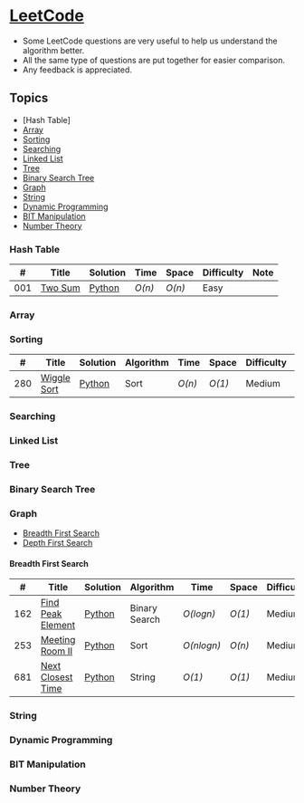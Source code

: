 # [LeetCode](https://leetcode.com/problemset/algorithms/)
- Some LeetCode questions are very useful to help us understand the algorithm better.
- All the same type of questions are put together for easier comparison.
- Any feedback is appreciated.

## Topics
* [Hash Table]
* [Array](https://github.com/codingyen/LeetCode/blob/master/README.md#array)
* [Sorting](https://github.com/codingyen/LeetCode/blob/master/README.md#sorting)
* [Searching](https://github.com/codingyen/LeetCode/blob/master/README.md#searching)
* [Linked List](https://github.com/codingyen/LeetCode/blob/master/README.md#linked-list)
* [Tree](https://github.com/codingyen/LeetCode/blob/master/README.md#tree)
* [Binary Search Tree](https://github.com/codingyen/LeetCode/blob/master/README.md#binary-search-tree)
* [Graph](https://github.com/codingyen/LeetCode/blob/master/README.md#graph)
* [String](https://github.com/codingyen/LeetCode/blob/master/README.md#string)
* [Dynamic Programming](https://github.com/codingyen/LeetCode/blob/master/README.md#dynamic-programming)
* [BIT Manipulation](https://github.com/codingyen/LeetCode/blob/master/README.md#bit-manipulation)
* [Number Theory](https://github.com/codingyen/LeetCode/blob/master/README.md#number-theory)

### Hash Table
|  #  | Title | Solution | Time | Space | Difficulty | Note | 
|-----|-------|----------|------|-------|------------|------|
001| [Two Sum](https://leetcode.com/problems/two-sum/) | [Python](https://github.com/codingyen/CodeAlone/blob/master/Python/001_two_sum.py) | _O(n)_ | _O(n)_ | Easy |

### Array

### Sorting
|  #  | Title | Solution | Algorithm | Time | Space | Difficulty | Note | 
|-----|-------|----------|-----------|------|-------|------------|------|
280| [Wiggle Sort](https://leetcode.com/problems/wiggle-sort/) | [Python](https://github.com/codingyen/LeetCode/blob/master/Python/280_wiggle_sort.py) | Sort | _O(n)_ | _O(1)_ | Medium |

### Searching

### Linked List

### Tree

### Binary Search Tree

### Graph
* [Breadth First Search](https://github.com/codingyen/LeetCode/blob/master/README.md#breadth-first-search)
* [Depth First Search](https://github.com/codingyen/LeetCode/blob/master/README.md#depth-first-search)
#### Breadth First Search
|  #  | Title | Solution | Algorithm | Time | Space | Difficulty | Note | 
|-----|-------|----------|-----------|------|-------|------------|------|
162| [Find Peak Element](https://leetcode.com/problems/find-peak-element/) | [Python](https://github.com/codingyen/LeetCode/blob/master/Python/162_find_peak_element.py) | Binary Search | _O(logn)_ | _O(1)_ | Medium |
253| [Meeting Room II](https://leetcode.com/problems/meeting-rooms-ii/) | [Python](https://github.com/codingyen/LeetCode/blob/master/Python/253_meeting_room_ii.py) | Sort | _O(nlogn)_ | _O(n)_ | Medium |
681| [Next Closest Time](https://leetcode.com/problems/next-closest-time/) | [Python](https://github.com/codingyen/LeetCode/blob/master/Python/681_next_closest_time.py) | String | _O(1)_ | _O(1)_ | Medium |

### String

### Dynamic Programming

### BIT Manipulation

### Number Theory